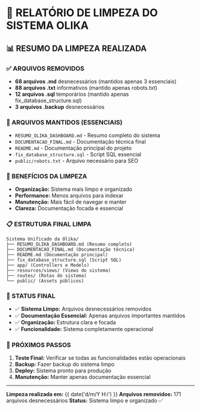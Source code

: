 # 🧹 RELATÓRIO DE LIMPEZA DO SISTEMA OLIKA

## 📊 RESUMO DA LIMPEZA REALIZADA

### ✅ ARQUIVOS REMOVIDOS
- **68 arquivos .md** desnecessários (mantidos apenas 3 essenciais)
- **88 arquivos .txt** informativos (mantido apenas robots.txt)
- **12 arquivos .sql** temporários (mantido apenas fix_database_structure.sql)
- **3 arquivos .backup** desnecessários

### 📁 ARQUIVOS MANTIDOS (ESSENCIAIS)
- `RESUMO_OLIKA_DASHBOARD.md` - Resumo completo do sistema
- `DOCUMENTACAO_FINAL.md` - Documentação técnica final
- `README.md` - Documentação principal do projeto
- `fix_database_structure.sql` - Script SQL essencial
- `public/robots.txt` - Arquivo necessário para SEO

### 🎯 BENEFÍCIOS DA LIMPEZA
- **Organização:** Sistema mais limpo e organizado
- **Performance:** Menos arquivos para indexar
- **Manutenção:** Mais fácil de navegar e manter
- **Clareza:** Documentação focada e essencial

### 📋 ESTRUTURA FINAL LIMPA
```
Sistema Unificado da Olika/
├── RESUMO_OLIKA_DASHBOARD.md (Resumo completo)
├── DOCUMENTACAO_FINAL.md (Documentação técnica)
├── README.md (Documentação principal)
├── fix_database_structure.sql (Script SQL)
├── app/ (Controllers e Models)
├── resources/views/ (Views do sistema)
├── routes/ (Rotas do sistema)
└── public/ (Assets públicos)
```

### 🚀 STATUS FINAL
- ✅ **Sistema Limpo:** Arquivos desnecessários removidos
- ✅ **Documentação Essencial:** Apenas arquivos importantes mantidos
- ✅ **Organização:** Estrutura clara e focada
- ✅ **Funcionalidade:** Sistema completamente operacional

### 📝 PRÓXIMOS PASSOS
1. **Teste Final:** Verificar se todas as funcionalidades estão operacionais
2. **Backup:** Fazer backup do sistema limpo
3. **Deploy:** Sistema pronto para produção
4. **Manutenção:** Manter apenas documentação essencial

---
**Limpeza realizada em:** {{ date('d/m/Y H:i') }}
**Arquivos removidos:** 171 arquivos desnecessários
**Status:** Sistema limpo e organizado ✅

